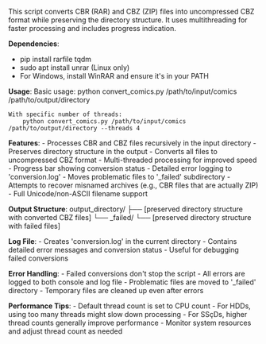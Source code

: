 This script converts CBR (RAR) and CBZ (ZIP) files into uncompressed CBZ format while preserving the directory structure.
It uses multithreading for faster processing and includes progress indication.

**Dependencies**:
- pip install rarfile tqdm
- sudo apt install unrar (Linux only)
- For Windows, install WinRAR and ensure it's in your PATH


**Usage**:
    Basic usage:
        python convert_comics.py /path/to/input/comics /path/to/output/directory

    With specific number of threads:
        python convert_comics.py /path/to/input/comics /path/to/output/directory --threads 4


**Features**:
    - Processes CBR and CBZ files recursively in the input directory
    - Preserves directory structure in the output
    - Converts all files to uncompressed CBZ format
    - Multi-threaded processing for improved speed
    - Progress bar showing conversion status
    - Detailed error logging to 'conversion.log'
    - Moves problematic files to '_failed' subdirectory
    - Attempts to recover misnamed archives (e.g., CBR files that are actually ZIP)
    - Full Unicode/non-ASCII filename support


**Output Structure**:
    output_directory/
    ├── [preserved directory structure with converted CBZ files]
    └── _failed/
        └── [preserved directory structure with failed files]


**Log File**:
    - Creates 'conversion.log' in the current directory
    - Contains detailed error messages and conversion status
    - Useful for debugging failed conversions

**Error Handling**:
    - Failed conversions don't stop the script
    - All errors are logged to both console and log file
    - Problematic files are moved to '_failed' directory
    - Temporary files are cleaned up even after errors

**Performance Tips**:
    - Default thread count is set to CPU count
    - For HDDs, using too many threads might slow down processing
    - For SSçDs, higher thread counts generally improve performance
    - Monitor system resources and adjust thread count as needed

